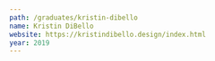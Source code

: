 ```yaml
---
path: /graduates/kristin-dibello
name: Kristin DiBello
website: https://kristindibello.design/index.html
year: 2019
---
```

